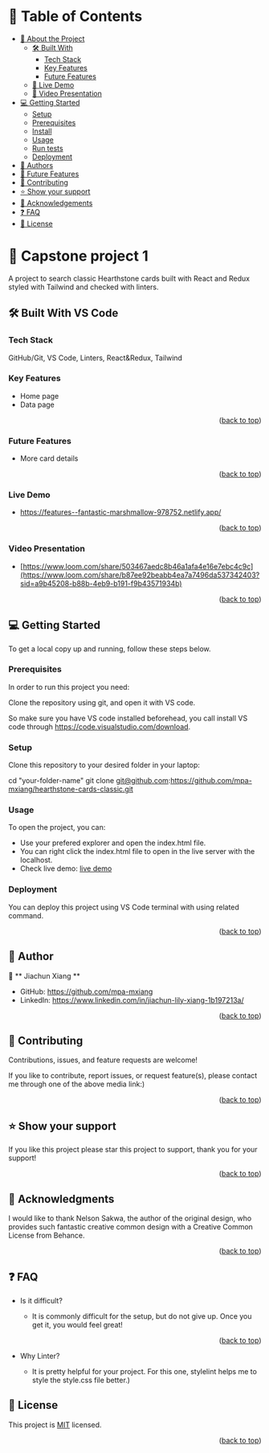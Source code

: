 <a name="Hearthstone Classic Cards"></a>

# 📗 Table of Contents

- [📖 About the Project](#about-project)
  - [🛠 Built With](#built-with)
    - [Tech Stack](#tech-stack)
    - [Key Features](#key-features)
    - [Future Features](#future-features)
  - [🚀 Live Demo](#live-demo)
  - [🚀 Video Presentation](#video-presentation)
- [💻 Getting Started](#getting-started)
  - [Setup](#setup)
  - [Prerequisites](#prerequisites)
  - [Install](#install)
  - [Usage](#usage)
  - [Run tests](#run-tests)
  - [Deployment](#triangular_flag_on_post-deployment)
- [👥 Authors](#authors)
- [🔭 Future Features](#future-features)
- [🤝 Contributing](#contributing)
- [⭐️ Show your support](#support)
- [🙏 Acknowledgements](#acknowledgements)
- [❓ FAQ](#faq)
- [📝 License](#license)


# 📖 **Capstone project 1** <a name="about-project"></a>

A project to search classic Hearthstone cards built with React and Redux styled with Tailwind and checked with linters.


## 🛠 Built With <a name="built-with">VS Code</a>

### Tech Stack <a name="tech-stack"></a>

GitHub/Git, VS Code, Linters, React&Redux, Tailwind

### Key Features <a name="key-features"></a>

- Home page
- Data page


<p align="right">(<a href="#readme-top">back to top</a>)</p>


### Future Features <a name="future-features"></a>

- More card details

<p align="right">(<a href="#readme-top">back to top</a>)</p>


### Live Demo <a name="live-demo"></a>

- https://features--fantastic-marshmallow-978752.netlify.app/

<p align="right">(<a href="#readme-top">back to top</a>)</p>

### Video Presentation <a name="video-presentation"></a>

- [https://www.loom.com/share/503467aedc8b46a1afa4e16e7ebc4c9c](https://www.loom.com/share/b87ee92beabb4ea7a7496da537342403?sid=a9b45208-b88b-4eb9-b191-f9b43571934b)

<p align="right">(<a href="#readme-top">back to top</a>)</p>


## 💻 Getting Started <a name="getting-started"></a>


To get a local copy up and running, follow these steps below.

### Prerequisites

In order to run this project you need:

Clone the repository using git, and open it with VS code.

So make sure you have VS code installed beforehead, you call install VS code through https://code.visualstudio.com/download.

### Setup

Clone this repository to your desired folder in your laptop:

  cd "your-folder-name"
  git clone git@github.com:https://github.com/mpa-mxiang/hearthstone-cards-classic.git


### Usage

To open the project, you can:
- Use your prefered explorer and open the index.html file. 
- You can right click the index.html file to open in the live server with the localhost.
- Check live demo: <a href="#live-demo">live demo</a>



### Deployment

You can deploy this project using VS Code terminal with using related command.

<p align="right">(<a href="#readme-top">back to top</a>)</p>



## 👥 Author <a name="author"></a>


👤 ** Jiachun Xiang **

- GitHub: https://github.com/mpa-mxiang
- LinkedIn: https://www.linkedin.com/in/jiachun-lily-xiang-1b197213a/

<p align="right">(<a href="#readme-top">back to top</a>)</p>



## 🤝 Contributing <a name="contributing"></a>

Contributions, issues, and feature requests are welcome! 

If you like to contribute, report issues, or request feature(s), please contact me through one of the above media link:)

<p align="right">(<a href="#readme-top">back to top</a>)</p>


## ⭐️ Show your support <a name="support"></a>

If you like this project please star this project to support, thank you for your support!

<p align="right">(<a href="#readme-top">back to top</a>)</p>



## 🙏 Acknowledgments <a name="acknowledgements"></a>

I would like to thank Nelson Sakwa, the author of the original design, who provides such fantastic creative common design with a Creative Common License from Behance.
<p align="right">(<a href="#readme-top">back to top</a>)</p>


## ❓ FAQ <a name="faq"></a>

- Is it difficult?

  - It is commonly difficult for the setup, but do not give up. Once you get it, you would feel great!
<p align="right">(<a href="#readme-top">back to top</a>)</p>


- Why Linter?

  - It is pretty helpful for your project. For this one, stylelint helps me to style the style.css file better.</a>)</p>

## 📝 License <a name="license"></a>

This project is [MIT](./LICENSE) licensed.
<p align="right">(<a href="#readme-top">back to top</a>)</p>
